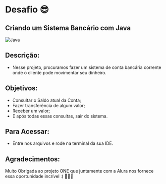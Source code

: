 # Desafio 😎
## Criando um Sistema Bancário com Java
![Java](https://img.shields.io/badge/java-%23ED8B00.svg?style=for-the-badge&logo=openjdk&logoColor=white)
 
## Descrição: 
* Nesse projeto, procuramos fazer um sistema de conta bancária corrente onde o cliente pode movimentar seu dinheiro.

## **Objetivos:**
* Consultar o Saldo atual da Conta;
* Fazer transferência de algum valor;
* Receber um valor;
* E após todas essas consultas, sair do sistema.

## Para Acessar:
* Entre nos arquivos e rode na terminal da sua IDE.

## Agradecimentos:
Muito Obrigada ao projeto ONE que juntamente com a Alura nos fornece essa oportunidade incrível :)
🚀🚀🚀
